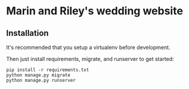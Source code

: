 # Marin and Riley's wedding website

## Installation
It's recommended that you setup a virtualenv before development.

Then just install requirements, migrate, and runserver to get started:

```
pip install -r requirements.txt
python manage.py migrate
python manage.py runserver
```
